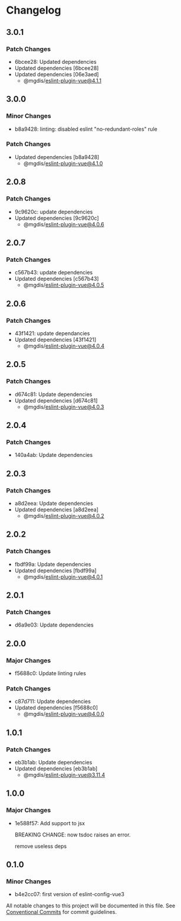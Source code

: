 # Changelog

## 3.0.1

### Patch Changes

- 6bcee28: Updated dependencies
- Updated dependencies [6bcee28]
- Updated dependencies [06e3aed]
  - @mgdis/eslint-plugin-vue@4.1.1

## 3.0.0

### Minor Changes

- b8a9428: linting: disabled eslint "no-redundant-roles" rule

### Patch Changes

- Updated dependencies [b8a9428]
  - @mgdis/eslint-plugin-vue@4.1.0

## 2.0.8

### Patch Changes

- 9c9620c: update dependencies
- Updated dependencies [9c9620c]
  - @mgdis/eslint-plugin-vue@4.0.6

## 2.0.7

### Patch Changes

- c567b43: update dependencies
- Updated dependencies [c567b43]
  - @mgdis/eslint-plugin-vue@4.0.5

## 2.0.6

### Patch Changes

- 43f1421: update dependancies
- Updated dependencies [43f1421]
  - @mgdis/eslint-plugin-vue@4.0.4

## 2.0.5

### Patch Changes

- d674c81: Update dependencies
- Updated dependencies [d674c81]
  - @mgdis/eslint-plugin-vue@4.0.3

## 2.0.4

### Patch Changes

- 140a4ab: Update dependencies

## 2.0.3

### Patch Changes

- a8d2eea: Update dependencies
- Updated dependencies [a8d2eea]
  - @mgdis/eslint-plugin-vue@4.0.2

## 2.0.2

### Patch Changes

- fbdf99a: Update dependencies
- Updated dependencies [fbdf99a]
  - @mgdis/eslint-plugin-vue@4.0.1

## 2.0.1

### Patch Changes

- d6a9e03: Update dependencies

## 2.0.0

### Major Changes

- f5688c0: Update linting rules

### Patch Changes

- c87d711: Update dependencies
- Updated dependencies [f5688c0]
  - @mgdis/eslint-plugin-vue@4.0.0

## 1.0.1

### Patch Changes

- eb3b1ab: Update dependencies
- Updated dependencies [eb3b1ab]
  - @mgdis/eslint-plugin-vue@3.11.4

## 1.0.0

### Major Changes

- 1e588f57: Add support to jsx

  BREAKING CHANGE: now tsdoc raises an error.

  remove useless deps

## 0.1.0

### Minor Changes

- b4e2cc07: first version of eslint-config-vue3

All notable changes to this project will be documented in this file.
See [Conventional Commits](https://conventionalcommits.org) for commit guidelines.
